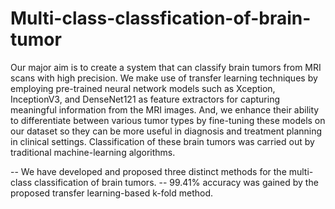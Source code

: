 # Multi-class-classfication-of-brain-tumor 
Our major aim is to create a system that can classify brain tumors from MRI scans with high precision. We make use of transfer learning techniques by employing pre-trained neural network models such as Xception, InceptionV3, and DenseNet121 as feature extractors for capturing meaningful information from the MRI images. And, we enhance their ability to differentiate between various tumor types by fine-tuning these models on our dataset so they can be more useful in diagnosis and treatment planning in clinical settings. Classification of these brain tumors was carried out by traditional machine-learning algorithms.

-- We have developed and proposed three distinct methods for the multi-class classification of brain tumors. 
-- 99.41% accuracy was gained by the proposed transfer learning-based k-fold method.
